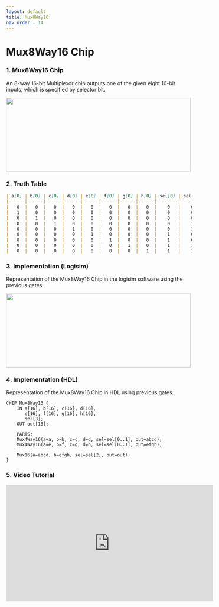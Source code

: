 ```yaml
---
layout: default
title: Mux8Way16
nav_order : 14
---
```


# Mux8Way16 Chip 

### 1. Mux8Way16 Chip
An 8-way 16-bit Multiplexor chip outputs one of the given eight 16-bit inputs, which is specified by selector bit.

<img src="/nand2tetris/images/mux8way16.jpg" width="500" height="200px"/> 

### 2. Truth Table

```markdown
| a[0] | b[0] | c[0] | d[0] | e[0] | f[0] | g[0] | h[0] | sel[0] | sel[1] | sel[2] | out[0] | ... | a[15] | b[15] | ... | h[15] | sel[0] | sel[1] | sel[2] | out[15] |
|------|------|------|------|------|------|------|------|--------|--------|--------|--------|-----|-------|-------|-----|-------|--------|--------|--------|---------|
|   0  |   0  |   0  |   0  |   0  |   0  |   0  |   0  |    0   |    0   |    0   |    0   | ... |   0   |   0   | ... |   0   |    0   |    0   |    0   |    0    |
|   1  |   0  |   0  |   0  |   0  |   0  |   0  |   0  |    0   |    0   |    0   |    1   | ... |   1   |   0   | ... |   0   |    0   |    0   |    0   |    1    |
|   0  |   1  |   0  |   0  |   0  |   0  |   0  |   0  |    0   |    0   |    1   |    1   | ... |   0   |   1   | ... |   0   |    0   |    0   |    1   |    1    |
|   0  |   0  |   1  |   0  |   0  |   0  |   0  |   0  |    0   |    1   |    0   |    1   | ... |   0   |   0   | ... |   0   |    0   |    1   |    0   |    1    |
|   0  |   0  |   0  |   1  |   0  |   0  |   0  |   0  |    0   |    1   |    1   |    1   | ... |   0   |   0   | ... |   0   |    0   |    1   |    1   |    1    |
|   0  |   0  |   0  |   0  |   1  |   0  |   0  |   0  |    1   |    0   |    0   |    1   | ... |   0   |   0   | ... |   0   |    1   |    0   |    0   |    1    |
|   0  |   0  |   0  |   0  |   0  |   1  |   0  |   0  |    1   |    0   |    1   |    1   | ... |   0   |   0   | ... |   0   |    1   |    0   |    1   |    1    |
|   0  |   0  |   0  |   0  |   0  |   0  |   1  |   0  |    1   |    1   |    0   |    1   | ... |   0   |   0   | ... |   0   |    1   |    1   |    0   |    1    |
|   0  |   0  |   0  |   0  |   0  |   0  |   0  |   1  |    1   |    1   |    1   |    1   | ... |   0   |   0   | ... |   0   |    1   |    1   |    1   |    1    |
```

### 3. Implementation (Logisim)
Representation of the Mux8Way16 Chip in the logisim software using the previous gates.

<img src="/nand2tetris/logisim/mux8way16.png" width="500" height="200px"/> 


### 4. Implementation (HDL)
Representation of the Mux8Way16 Chip in HDL using previous gates.


```hdl
CHIP Mux8Way16 {
    IN a[16], b[16], c[16], d[16],
       e[16], f[16], g[16], h[16],
       sel[3];
    OUT out[16];

    PARTS:
    Mux4Way16(a=a, b=b, c=c, d=d, sel=sel[0..1], out=abcd);
    Mux4Way16(a=e, b=f, c=g, d=h, sel=sel[0..1], out=efgh);
    
    Mux16(a=abcd, b=efgh, sel=sel[2], out=out);
}
 ```
### 5. Video Tutorial
<iframe width="560" height="315" src="https://www.youtube.com/embed/S_uRkCm_MP4?si=I5vv0sR1UujNxgUG" title="YouTube video player" frameborder="0" allow="accelerometer; autoplay; clipboard-write; encrypted-media; gyroscope; picture-in-picture; web-share" referrerpolicy="strict-origin-when-cross-origin" allowfullscreen></iframe>